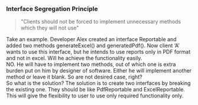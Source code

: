 ### Interface Segregation Principle
>"Clients should not be forced to implement unnecessary methods which they will not use"

Take an example. Developer Alex created an interface Reportable and added two methods generateExcel() and generatedPdf(). 
Now client ‘A’ wants to use this interface, but he intends to use reports only in PDF format and not in excel. 
Will he achieve the functionality easily.  
NO. He will have to implement two methods, out of which one is extra burden put on him by designer of software. 
Either he will implement another method or leave it blank. So are not desired case, right?  
So what is the solution? The solution is to create two interfaces by breaking the existing one. They should be like PdfReportable 
and ExcelReportable. This will give the flexibility to user to use only required functionality only.